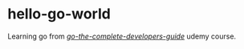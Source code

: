 # hello-go-world

Learning go from *[go-the-complete-developers-guide](https://www.udemy.com/course/go-the-complete-developers-guide/)* udemy course.
